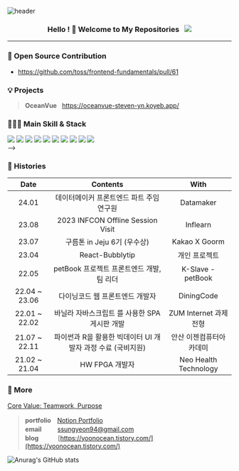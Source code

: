 ![header](https://capsule-render.vercel.app/api?type=waving&color=0:66d9e8,100:eebefa&height=350&section=header&text=yoonOcean's%20GitHub&animation=twinkling&fontSize=50&fontColor=ffffff&fontAlignY=41&desc=Software%20Engineer,%20Frontend&rotate=0)

<h3 align="center">
Hello ! 👋 Welcome to My Repositories &nbsp; <img src="https://hits.seeyoufarm.com/api/count/incr/badge.svg?url=https%3A%2F%2Fgithub.com%2Fsteven-yn&count_bg=%2379C83D&title_bg=%23555555&icon=&icon_color=%23E7E7E7&title=hits&edge_flat=false"/>
</h3>

---
### 🌟 Open Source Contribution
- https://github.com/toss/frontend-fundamentals/pull/61

### 💡 Projects

<!-- > **petBook** &nbsp; https://petbook.site/ \ -->
> **OceanVue** &nbsp; https://oceanvue-steven-yn.koyeb.app/

### 👩🏻‍💻 Main Skill & Stack

<div>
<img src="https://img.shields.io/badge/html-E34F26?style=flat-square&logo=html5&logoColor=fff"/>
<img src="https://img.shields.io/badge/css-1572B6?style=flat-square&logo=css3&logoColor=fff"/>
<img src="https://img.shields.io/badge/javascript-F7DF1E?style=flat-square&logo=javascript&logoColor=000"/>
<img src="https://img.shields.io/badge/typescript-1c7ed6?style=flat-square&logo=typescript&logoColor=fff"/>
<img src="https://img.shields.io/badge/react-61DAFB?style=flat-square&logo=react&logoColor=000"/>
<img src="https://img.shields.io/badge/next.js-000000?style=flat-square&logo=next.js&logoColor=fff"/>
<img src="https://img.shields.io/badge/vue-4FC08D?style=flat-square&logo=vue.js&logoColor=fff"/>
<img src="https://img.shields.io/badge/nuxt-00DC82?style=flat-square&logo=nuxt&logoColor=fff"/>
<img src="https://img.shields.io/badge/tanstack_query-FF4154?style=flat-square&logo=reactquery&logoColor=fff"/>
<img src="https://img.shields.io/badge/Storybook-FF4785?style=flat-square&logo=storybook&logoColor=fff"/>
<br>

<!-- 
<img src="https://img.shields.io/badge/Recoil-0067A3?style=flat-square&logo=recoil&logoColor=fff"/>
<img src="https://img.shields.io/badge/Zustand-D9411E?style=flat-square&logo=zustand&logoColor=fff"/>
<img src="https://img.shields.io/badge/apollo_client-311C87?style=flat-square&logo=apollographql&logoColor=fff"/>
<img src="https://img.shields.io/badge/redux-764ABC?style=flat-square&logo=redux&logoColor=fff"/>
<br>

<img src="https://img.shields.io/badge/shadcn_ui-000000?style=flat-square&logo=shadcnui&logoColor=fff"/>
<img src="https://img.shields.io/badge/chakra_ui-319795?style=flat-square&logo=chakraui&logoColor=fff"/>
<img src="https://img.shields.io/badge/react_hook_form-EC5990?style=flat-square&logo=reacthookform&logoColor=fff"/>
<br>

<img src="https://img.shields.io/badge/sass-CC6699?style=flat-square&logo=sass&logoColor=fff"/>
<img src="https://img.shields.io/badge/styled_components-DB7093?style=flat-square&logo=styled-components&logoColor=fff"/>
<img src="https://img.shields.io/badge/emotion-DB7093?style=flat-square&logo=emotion&logoColor=fff"/>
<img src="https://img.shields.io/badge/vanilla_extract-DB7093?style=flat-square&logo=vanilla-extract&logoColor=fff"/>
<img src="https://img.shields.io/badge/tailwind-06B6D4?style=flat-square&logo=tailwindcss&logoColor=fff"/>
<br>

<img src="https://img.shields.io/badge/Webpack-8DD6F9?style=flat-square&logo=webpack&logoColor=000"/>
<img src="https://img.shields.io/badge/vite-646CFF?style=flat-square&logo=vite&logoColor=fff"/>
<img src="https://img.shields.io/badge/PNPM_Monorepo-F69220?style=flat-square&logo=pnpm&logoColor=fff"/>
<br>


<img src="https://img.shields.io/badge/Jest-C21325?style=flat-square&logo=Jest&logoColor=fff"/>
<br>


<img src="https://img.shields.io/badge/docker-2496ED?style=flat-square&logo=docker&logoColor=fff"/>
<img src="https://img.shields.io/badge/Github_Actions-2088FF?style=flat-square&logo=githubactions&logoColor=fff"/>
<img src="https://img.shields.io/badge/Vercel-000000?style=flat-square&logo=vercel&logoColor=fff"/>
<img src="https://img.shields.io/badge/Koyep-121212?style=flat-square&logo=koyep&logoColor=fff"/>
<img src="https://img.shields.io/badge/gcp-4285F4?style=flat-square&logo=googlecloud&logoColor=fff"/>
<img src="https://img.shields.io/badge/cloudflare-F38020?style=flat-square&logo=cloudflare&logoColor=fff"/>
<!-- <img src="https://img.shields.io/badge/aws_ec2-FF9900?style=flat-square&logo=awsamplify&logoColor=fff"/> -->
<!-- <img src="https://img.shields.io/badge/heroku-430098?style=flat-square&logo=heroku&logoColor=fff"/> --> -->
<!--
<br>

<img src="https://img.shields.io/badge/nginx-009639?style=flat-square&logo=nginx&logoColor=fff"/>
<img src="https://img.shields.io/badge/Node.js-74b816?style=flat-square&logo=node.js&logoColor=fff"/>
<img src="https://img.shields.io/badge/NestJS-E0234E?style=flat-square&logo=NestJS&logoColor=fff"/>
<img src="https://img.shields.io/badge/GraphQL-E10098?style=flat-square&logo=GraphQL&logoColor=fff">
<img src="https://img.shields.io/badge/PostgreSQL-4169E1?style=flat-square&logo=PostgreSQL&logoColor=fff">
</div>

#### 📖 Study

<h4>
-->
<!-- <img src="https://img.shields.io/badge/swc-ffffff?style=flat-square&logo=swc&logoColor=000"/> -->
<!-- <img src="https://img.shields.io/badge/MongoDB-47A248?style=flat-square&logo=MongoDB&logoColor=fff"/> -->
<!-- <img src="https://img.shields.io/badge/three.js-000000?style=flat-square&logo=three.js&logoColor=fff"/> -->

<!--
<img src="https://img.shields.io/badge/Bun-000000?style=flat-square&logo=bun&logoColor=fff"/>
<img src="https://img.shields.io/badge/flutter-02569B?style=flat-square&logo=flutter&logoColor=fff"/>
<img src="https://img.shields.io/badge/svelte-FF3E00?style=flat-square&logo=svelte&logoColor=fff"/>
<img src="https://img.shields.io/badge/Rust-000000?style=flat-square&logo=Rust&logoColor=fff" />
</h4>
-->

### 🎥 Histories
<!-- | 23.06 | Dear-My-Univerest | 개인 프로젝트 | -->
<!-- | 23.06 | 스토리북과 함께하는 컴포넌트 주도 개발 | wanted 프리온보딩 6월 - 장현석 |
| 23.04 | 프론트엔드 여행자를 위한 리액트 해부학 | wanted 프리온보딩 4월 - 강병진 |
| 23.03 | 로그인 기능 구현, 하나부터 열까지! | wanted 프리온보딩 3월 - 신성환 |
| 22.01 | Hyades 프로젝트 프론트엔드 개발 (FE Team Leader) | PSG - Hyades project |
| 14.03 ~ 21.03 | 반도체 공학과 학사 졸업 | 청주대학교 | -->

| Date | Contents | With |
|:---:|:---:|:---:|
| 24.01 | 데이터메이커 프론트엔드 파트 주임연구원 | Datamaker |
| 23.08 | 2023 INFCON Offline Session Visit | Inflearn |
| 23.07 | 구름톤 in Jeju 6기 (우수상) | Kakao X Goorm |
| 23.04 | React-Bubblytip | 개인 프로젝트 |
| 22.05 | petBook 프로젝트 프론트엔드 개발, 팀 리더 | K-Slave - petBook |
| 22.04 ~ 23.06 | 다이닝코드 웹 프론트엔드 개발자 | DiningCode |
| 22.01 ~ 22.02 | 바닐라 자바스크립트 를 사용한 SPA 게시판 개발 | ZUM Internet 과제전형 |
| 21.07 ~ 22.11 | 파이썬과 R을 활용한 빅데이터 UI 개발자 과정 수료 (국비지원) | 안산 이젠컴퓨터아카데미 |
| 21.02 ~ 21.04 | HW FPGA 개발자 | Neo Health Technology |

### 🔖 More

[Core Value: Teamwork, Purpose](https://whistle.to/tendency/43ae1836-b358-43b4-85ab-b826f91dd95c)

> **portfolio**　[Notion Portfolio](https://yoon0cean.notion.site/Junior-Frontend-Developer-Portfoilo-35564255600a45fc9f3e0207f2dc0ad3) \
> **email** 　　 ssungyeon94@gmail.com \
> **blog**&nbsp;&nbsp; 　　  [https://yoonocean.tistory.com/](https://yoonocean.tistory.com/)

![Anurag's GitHub stats](https://github-readme-stats-sigma-five.vercel.app/api?username=steven-yn&show_icons=true&theme=tokyonight) 

<!-- [![Solved.ac Profile](http://mazassumnida.wtf/api/v2/generate_badge?boj=dus1009)](https://solved.ac/dus1009/) -->
<!-- [![Top Langs](https://github-readme-stats.vercel.app/api/top-langs/?username=steven-yn&hide=jupyternotebook,java&layout=compact)](https://github.com/anuraghazra/github-readme-stats) -->
